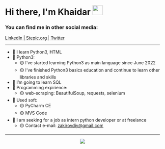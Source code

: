<h1 align="left">Hi there, I'm Khaidar</a> 
<img src="https://github.com/blackcater/blackcater/raw/main/images/Hi.gif" height="32"/></h1>
<h3 align="left">You can find me in other social media:</h3>
<p><a href="https://linkedin.com/iamkhaidarzakirov">LinkedIn </a><span>|</span><a href="https://stepik.org/users/505469202"> Stepic.org </a><span>|</span><a href="https://twitter.com/khaidarzakirov"> Twitter</a></p>
<hr>

- 🔵 I learn Python3, HTML
- 🔵 Python3:
    - 🟡 I’ve started learning Python3 as main language since June 2022
    - 🟡 I’ve finished Python3 basics education and continue to learn other libraries and skills
- 🔵 I’m going to learn SQL
- 🔵 Programming expirience:
    - 🟡 web-scraping: BeautifulSoup, requests, selenium
- 🔵 Used soft: 
    - 🟡 PyCharm CE 
    - 🟡 MVS Code
- 🔵 I am seeking for a job as intern python developer or at freelance
    - 🟡 Contact e-mail: zakirovdiy@gmail.com
 
<hr>
<div align="center"><img src="https://www.python.org/static/community_logos/python-logo-master-v3-TM.png"></div>
